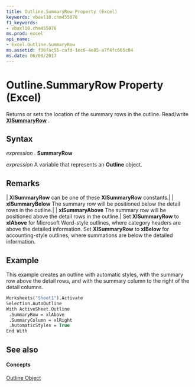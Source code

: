 ```yaml
---
title: Outline.SummaryRow Property (Excel)
keywords: vbaxl10.chm455076
f1_keywords:
- vbaxl10.chm455076
ms.prod: excel
api_name:
- Excel.Outline.SummaryRow
ms.assetid: f36fac55-cafd-1ec6-4e85-a7f4fc665c04
ms.date: 06/08/2017
---
```



# Outline.SummaryRow Property (Excel)

Returns or sets the location of the summary rows in the outline. Read/write  **[XlSummaryRow](Excel.XlSummaryRow.md)** .


## Syntax

 _expression_ . **SummaryRow**

 _expression_ A variable that represents an **Outline** object.


## Remarks



| **XlSummaryRow** can be one of these **XlSummaryRow** constants.|
| **xlSummaryBelow** The summary row will be positioned below the detail rows in the outline.|
| **xlSummaryAbove** The summary row will be positioned above the detail rows in the outline.|
Set  **XlSummaryRow** to **xlAbove** for Microsoft Word-style outlines, where category headers are above the detailed information. Set **XlSummaryRow** to **xlBelow** for accounting-style outlines, where summations are below the detailed information.


## Example

This example creates an outline with automatic styles, with the summary row above the detail rows, and with the summary column to the right of the detail columns.


```vb
Worksheets("Sheet1").Activate 
Selection.AutoOutline 
With ActiveSheet.Outline 
 .SummaryRow = xlAbove 
 .SummaryColumn = xlRight 
 .AutomaticStyles = True 
End With
```


## See also


#### Concepts


[Outline Object](Excel.Outline.md)

